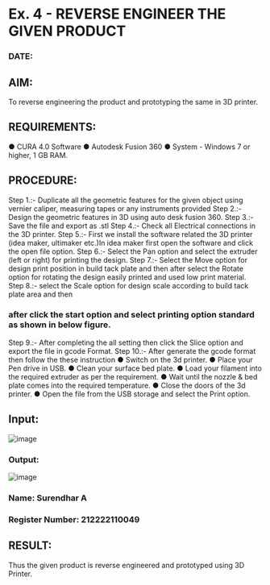 # Ex. 4  - REVERSE ENGINEER THE GIVEN PRODUCT

### DATE: 

## AIM: 
 To reverse engineering the product and prototyping the same in 3D printer.

## REQUIREMENTS:
 ●	CURA 4.0 Software
 ●	 Autodesk Fusion 360
 ●	 System - Windows 7 or higher, 1 GB RAM.

## PROCEDURE:
 Step 1.:- Duplicate all the geometric features for the given object using vernier caliper, measuring tapes or any instruments provided
 Step 2.:- Design the geometric features in 3D using auto desk fusion 360.
 Step 3.:- Save the file and export as .stl
 Step 4.:- Check all Electrical connections in the 3D printer.
 Step 5.:- First we install the software related the 3D printer (idea maker, ultimaker etc.)In idea maker first open the software and click the open file option.
 Step 6.:- Select the Pan option and select the extruder (left or right) for printing the design.
 Step 7.:- Select the Move option for design print position in build tack plate and then after select the Rotate option for rotating the design easily printed and used low print material.
 Step 8.:- select the Scale option for design scale according to build tack plate area and then
### after click the start option and select printing option standard as shown in below figure.
 Step 9.:- After completing the all setting then click the Slice option and export the file in gcode Format.
 Step 10.:- After generate the gcode format then follow the these instruction 
     ●	Switch on the 3d printer.
     ●	Place your Pen drive in USB.
     ●	Clean your surface bed plate.
     ●	Load your filament into the required extruder as per the requirement.
     ●	Wait until the nozzle & bed plate comes into the required temperature.
     ●	Close the doors of the 3d printer.
     ●	Open the file from the USB storage and select the Print option.

## Input:
![image](https://github.com/Surendhar6/Ex.-10---REVERSE-ENGINEER-THE-GIVEN-PRODUCT/assets/118352907/3cd42f3f-19fb-428d-b5d8-5832f42215f8)

### Output:
![image](https://github.com/Surendhar6/Ex.-10---REVERSE-ENGINEER-THE-GIVEN-PRODUCT/assets/118352907/0c5aabb4-9112-4d95-81e2-37d18c6bc4ed)

### Name: Surendhar A
### Register Number: 212222110049

## RESULT:
   Thus the given product is reverse engineered and prototyped using 3D Printer.
